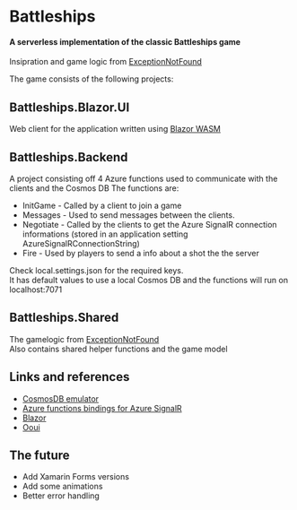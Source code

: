 
# Battleships

#### A serverless implementation of the classic Battleships game
Insipration and game logic from [ExceptionNotFound](https://exceptionnotfound.net/modeling-battleship-in-csharp-introduction-and-strategies/)

The game consists of the following projects:
## Battleships.Blazor.UI
Web client for the application written using [Blazor WASM](https://blazor.net)
## Battleships.Backend
A project consisting off 4 Azure functions used to communicate with the clients and the Cosmos DB
The functions are:
- InitGame - Called by a client to join a game
- Messages - Used to send messages between the clients. 
- Negotiate - Called by the clients to get the Azure SignalR connection informations (stored in an application setting AzureSignalRConnectionString)
- Fire - Used by players to send a info about a shot the the server

Check local.settings.json for the required keys.<br/>
It has default values to use a local Cosmos DB and the functions will run on localhost:7071

## Battleships.Shared
The gamelogic from [ExceptionNotFound](https://exceptionnotfound.net/modeling-battleship-in-csharp-introduction-and-strategies/)<br/>
Also contains shared helper functions and the game model

## Links and references
- [CosmosDB emulator](https://docs.microsoft.com/en-us/azure/cosmos-db/local-emulator)
- [Azure functions bindings for Azure SignalR](https://github.com/anthonychu/AzureAdvocates.WebJobs.Extensions.SignalRService)
- [Blazor](https://blazor.net)
- [Ooui](https://github.com/praeclarum/ooui)

## The future
- Add Xamarin Forms versions
- Add some animations
- Better error handling
